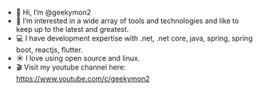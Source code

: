 - 👋 Hi, I’m @geekymon2
- 👀 I’m interested in a wide array of tools and technologies and like to keep up to the latest and greatest.
- 💻 I have development expertise with .net, .net core, java, spring, spring boot, reactjs, flutter.
- ☀️ I love using open source and linux.
- :clapper: Visit my youtube channel here: https://www.youtube.com/c/geekymon2


<!---
geekymon2/geekymon2 is a ✨ special ✨ repository because its `README.md` (this file) appears on your GitHub profile.
You can click the Preview link to take a look at your changes.
--->
